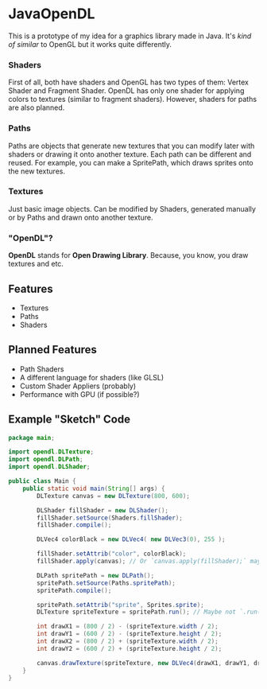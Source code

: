 # JavaOpenDL

This is a prototype of my idea for a graphics library made in Java. It's *kind of similar* to OpenGL but it works quite differently.

### Shaders
First of all, both have shaders and OpenGL has two types of them: Vertex Shader and Fragment Shader. OpenDL has only one shader for applying colors to textures (similar to fragment shaders). However, shaders for paths are also planned.

### Paths
Paths are objects that generate new textures that you can modify later with shaders or drawing it onto another texture. Each path can be different and reused. For example, you can make a SpritePath, which draws sprites onto the new textures.

### Textures
Just basic image objects. Can be modified by Shaders, generated manually or by Paths and drawn onto another texture.

### "OpenDL"?
**OpenDL** stands for **Open Drawing Library**. Because, you know, you draw textures and etc.

## Features
- Textures
- Paths
- Shaders

## Planned Features
- Path Shaders
- A different language for shaders (like GLSL)
- Custom Shader Appliers (probably)
- Performance with GPU (if possible?)

## Example "Sketch" Code
```java
package main;

import opendl.DLTexture;
import opendl.DLPath;
import opendl.DLShader;

public class Main {
	public static void main(String[] args) {
		DLTexture canvas = new DLTexture(800, 600);

		DLShader fillShader = new DLShader();
		fillShader.setSource(Shaders.fillShader);
		fillShader.compile();

		DLVec4 colorBlack = new DLVec4( new DLVec3(0), 255 );

		fillShader.setAttrib("color", colorBlack);
		fillShader.apply(canvas); // Or `canvas.apply(fillShader);` maybe

		DLPath spritePath = new DLPath();
		spritePath.setSource(Paths.spritePath);
		spritePath.compile();

		spritePath.setAttrib("sprite", Sprites.sprite);
		DLTexture spriteTexture = spritePath.run(); // Maybe not `.run();` but something else

		int drawX1 = (800 / 2) - (spriteTexture.width / 2);
		int drawY1 = (600 / 2) - (spriteTexture.height / 2);
		int drawX2 = (800 / 2) + (spriteTexture.width / 2);
		int drawY2 = (600 / 2) + (spriteTexture.height / 2);

		canvas.drawTexture(spriteTexture, new DLVec4(drawX1, drawY1, drawX2, drawY2));
	}
}
```